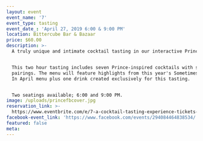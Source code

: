 ```yaml
---
layout: event
event_name: '7'
event_type: tasting
event_date_: 'April 27, 2019 6:00 & 9:00 PM'
location: Bittercube Bar & Bazaar
price: $60.00
description: >-
  A truly unique and intimate cocktail tasting in our interactive Prince Room.


  This two hour tasting includes seven Prince-inspired cocktails with snack
  pairings. The menu will feature highlights from this year's Sometimes It Snows
  In April menu plus one drink created exclusively for this tasting.


  Two seatings available; 6:00 and 9:00 PM.
image: /uploads/princefbcover.jpg
reservation_link: >-
  https://www.eventbrite.com/e/7-a-cocktail-tasting-experience-tickets-59795172972
facebook-event_link: 'https://www.facebook.com/events/294084464838534/'
featured: false
meta:
---
```


